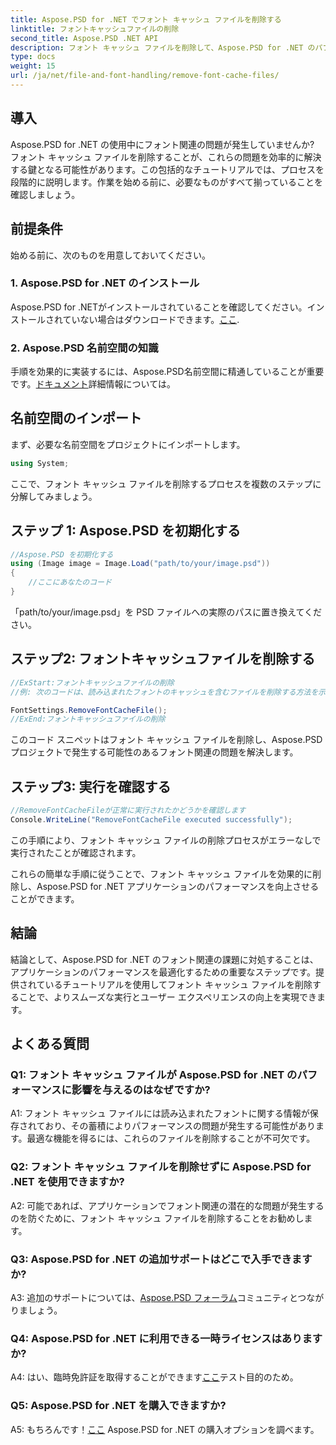 ```yaml
---
title: Aspose.PSD for .NET でフォント キャッシュ ファイルを削除する
linktitle: フォントキャッシュファイルの削除
second_title: Aspose.PSD .NET API
description: フォント キャッシュ ファイルを削除して、Aspose.PSD for .NET のパフォーマンスを最適化します。シームレスな実行のために、ステップ バイ ステップ ガイドに従ってください。
type: docs
weight: 15
url: /ja/net/file-and-font-handling/remove-font-cache-files/
---
```

## 導入

Aspose.PSD for .NET の使用中にフォント関連の問題が発生していませんか? フォント キャッシュ ファイルを削除することが、これらの問題を効率的に解決する鍵となる可能性があります。この包括的なチュートリアルでは、プロセスを段階的に説明します。作業を始める前に、必要なものがすべて揃っていることを確認しましょう。

## 前提条件

始める前に、次のものを用意しておいてください。

### 1. Aspose.PSD for .NET のインストール

Aspose.PSD for .NETがインストールされていることを確認してください。インストールされていない場合はダウンロードできます。[ここ](https://releases.aspose.com/psd/net/).

### 2. Aspose.PSD 名前空間の知識

手順を効果的に実装するには、Aspose.PSD名前空間に精通していることが重要です。[ドキュメント](https://reference.aspose.com/psd/net/)詳細情報については。

## 名前空間のインポート

まず、必要な名前空間をプロジェクトにインポートします。

```csharp
using System;
```

ここで、フォント キャッシュ ファイルを削除するプロセスを複数のステップに分解してみましょう。

## ステップ 1: Aspose.PSD を初期化する

```csharp
//Aspose.PSD を初期化する
using (Image image = Image.Load("path/to/your/image.psd"))
{
    //ここにあなたのコード
}
```

「path/to/your/image.psd」を PSD ファイルへの実際のパスに置き換えてください。

## ステップ2: フォントキャッシュファイルを削除する

```csharp
//ExStart:フォントキャッシュファイルの削除
//例: 次のコードは、読み込まれたフォントのキャッシュを含むファイルを削除する方法を示しています。

FontSettings.RemoveFontCacheFile();
//ExEnd:フォントキャッシュファイルの削除
```

このコード スニペットはフォント キャッシュ ファイルを削除し、Aspose.PSD プロジェクトで発生する可能性のあるフォント関連の問題を解決します。

## ステップ3: 実行を確認する

```csharp
//RemoveFontCacheFileが正常に実行されたかどうかを確認します
Console.WriteLine("RemoveFontCacheFile executed successfully");
```

この手順により、フォント キャッシュ ファイルの削除プロセスがエラーなしで実行されたことが確認されます。

これらの簡単な手順に従うことで、フォント キャッシュ ファイルを効果的に削除し、Aspose.PSD for .NET アプリケーションのパフォーマンスを向上させることができます。

## 結論

結論として、Aspose.PSD for .NET のフォント関連の課題に対処することは、アプリケーションのパフォーマンスを最適化するための重要なステップです。提供されているチュートリアルを使用してフォント キャッシュ ファイルを削除することで、よりスムーズな実行とユーザー エクスペリエンスの向上を実現できます。

## よくある質問

### Q1: フォント キャッシュ ファイルが Aspose.PSD for .NET のパフォーマンスに影響を与えるのはなぜですか?

A1: フォント キャッシュ ファイルには読み込まれたフォントに関する情報が保存されており、その蓄積によりパフォーマンスの問題が発生する可能性があります。最適な機能を得るには、これらのファイルを削除することが不可欠です。

### Q2: フォント キャッシュ ファイルを削除せずに Aspose.PSD for .NET を使用できますか?

A2: 可能であれば、アプリケーションでフォント関連の潜在的な問題が発生するのを防ぐために、フォント キャッシュ ファイルを削除することをお勧めします。

### Q3: Aspose.PSD for .NET の追加サポートはどこで入手できますか?

 A3: 追加のサポートについては、[Aspose.PSD フォーラム](https://forum.aspose.com/c/psd/34)コミュニティとつながりましょう。

### Q4: Aspose.PSD for .NET に利用できる一時ライセンスはありますか?

 A4: はい、臨時免許証を取得することができます[ここ](https://purchase.aspose.com/temporary-license/)テスト目的のため。

### Q5: Aspose.PSD for .NET を購入できますか?

 A5: もちろんです！[ここ](https://purchase.aspose.com/buy) Aspose.PSD for .NET の購入オプションを調べます。